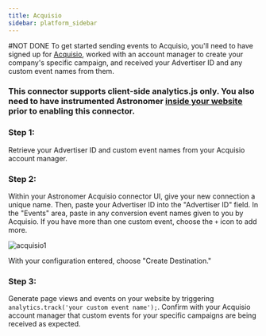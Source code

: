 ```yaml
---
title: Acquisio
sidebar: platform_sidebar
---
```

#NOT DONE
To get started sending events to Acquisio, you'll need to have signed up for [Acquisio](http://www.acquisio.com/), worked with an account manager to create your company's specific campaign, and received your Advertiser ID and any custom event names from them.  

### This connector supports client-side analytics.js only.  You also need to have instrumented Astronomer [inside your website](https://docs.astronomer.io/docs/1.0/streaming/clickstream/collectors/analyticsjs/) prior to enabling this connector.

### Step 1:
Retrieve your Advertiser ID and custom event names from your Acquisio account manager.

### Step 2:
Within your Astronomer Acquisio connector UI, give your new connection a unique name.  Then, paste your Advertiser ID into the "Advertiser ID" field.  In the "Events" area, paste in any conversion event names given to you by Acquisio.  If you have more than one custom event, choose the `+` icon to add more.

![acquisio1](/1.0/assets/img/guides/streaming/clickstream/acquisio/acquisio1.png)

With your configuration entered, choose "Create Destination."

### Step 3:

Generate page views and events on your website by triggering `analytics.track('your custom event name');`.  Confirm with your Acquisio account manager that custom events for your specific campaigns are being received as expected.
